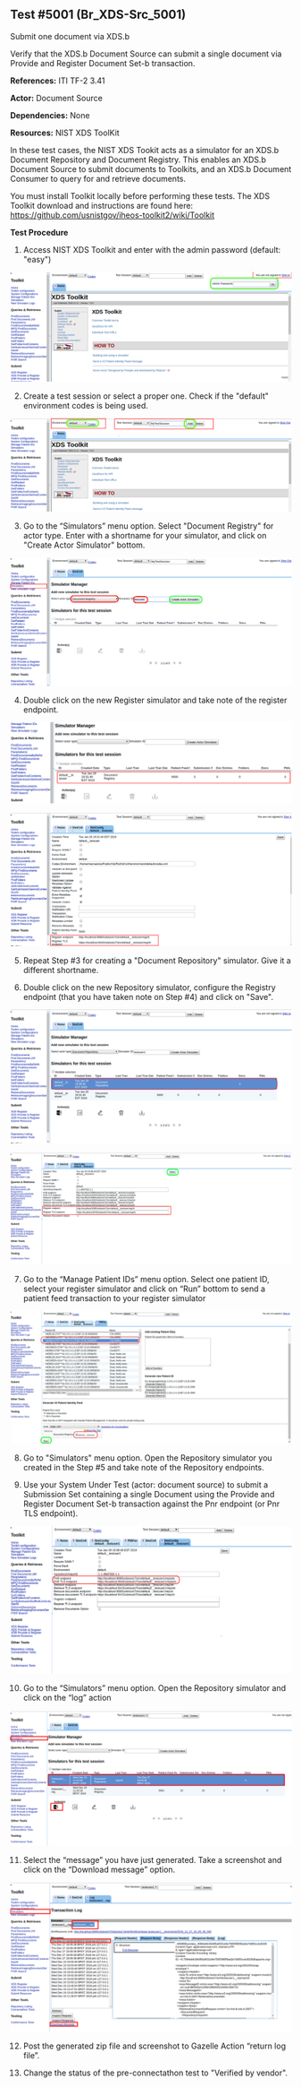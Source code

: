 ## Test #5001 (Br_XDS-Src_5001)

Submit one document via XDS.b

Verify that the XDS.b Document Source can submit a single document via Provide and Register Document Set-b transaction. 

**References:** ITI TF-2 3.41

**Actor:** Document Source

**Dependencies:** None

**Resources:** NIST XDS ToolKit

In these test cases, the NIST XDS Tookit acts as a simulator for an XDS.b Document Repository and Document Registry.  This enables an XDS.b Document Source to submit documents to Toolkits, and an XDS.b Document Consumer to query for and retrieve documents.

You must install Toolkit locally before performing these tests. The XDS Toolkit download and instructions are found here:  https://github.com/usnistgov/iheos-toolkit2/wiki/Toolkit

**Test Procedure**  

1. Access NIST XDS Toolkit and enter with the admin password (default: "easy")

![](./media/image3-01.png)

2. Create a test session or select a proper one. Check if the "default" environment codes is being used.  

![](./media/image3-02.png)

3. Go to the “Simulators” menu option. Select "Document Registry" for actor type. Enter with a shortname for your simulator, and click on "Create Actor Simulator" bottom. 

![](./media/image3-03.png)

4. Double click on the new Register simulator and take note of the register endpoint.

![](./media/image3-04.png)

![](./media/image3-05.png)

5. Repeat Step #3 for creating a "Document Repository" simulator. Give it a different shortname.

6. Double click on the new Repository simulator, configure the Registry endpoint (that you have taken note on Step #4) and click on "Save".

![](./media/image3-06.png)

![](./media/image3-07.png)

7. Go to the “Manage Patient IDs” menu option. Select one patient ID, select your register simulator and click on “Run” bottom to send a patient feed transaction to your register simulator  

![](./media/image3-08.png)

8. Go to "Simulators" menu option. Open the Repository simulator you created in the Step #5 and take note of the Repository endpoints. 

9. Use your System Under Test (actor: document source) to submit a Submission Set containing a single Document using the Provide and Register Document Set-b transaction against the Pnr endpoint (or Pnr TLS endpoint).   

![](./media/image3-09.png)

10. Go to the “Simulators” menu option. Open the Repository simulator and click on the “log” action  

![](./media/image3-10.png)

11. Select the “message” you have just generated. Take a screenshot and click on the “Download message” option.

![](./media/image3-11.png)  

12. Post the generated zip file and screenshot to Gazelle Action “return log file”.  

13. Change the status of the pre-connectathon test to "Verified by vendor".

